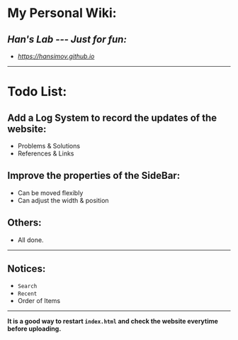 
# My Personal Wiki: 
## *Han's Lab --- Just for fun:* 
- *https://hansimov.github.io*
---
# Todo List:
## Add a Log System to record the updates of the website:
  - Problems & Solutions
  - References & Links
## Improve the properties of the SideBar:
  - Can be moved flexibly
  - Can adjust the width & position

## Others:
  - All done.

---
## Notices:
  - `Search`
  - `Recent`
  - Order of Items
---
**It is a good way to restart `index.html` and check the website everytime before uploading.**
